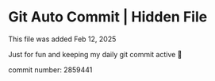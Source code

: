 # Git Auto Commit | Hidden File

This file was added Feb 12, 2025

Just for fun and keeping my daily git commit active 🤪

commit number: 2859441
